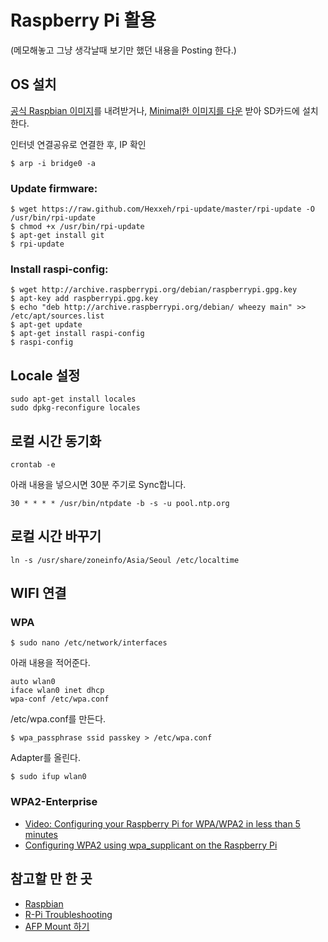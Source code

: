 # Raspberry Pi 활용

(메모해놓고 그냥 생각날때 보기만 했던 내용을 Posting 한다.)

## OS 설치

[공식 Raspbian 이미지](http://www.raspbian.org/RaspbianImages)를 내려받거나, 
[Minimal한 이미지를 다운](http://www.linuxsystems.it/2012/06/raspbian-wheezy-armhf-raspberry-pi-minimal-image/) 받아 SD카드에 설치한다.

인터넷 연결공유로 연결한 후, IP 확인

	$ arp -i bridge0 -a

### Update firmware:

	$ wget https://raw.github.com/Hexxeh/rpi-update/master/rpi-update -O /usr/bin/rpi-update
	$ chmod +x /usr/bin/rpi-update
	$ apt-get install git
	$ rpi-update

### Install raspi-config:
	$ wget http://archive.raspberrypi.org/debian/raspberrypi.gpg.key
	$ apt-key add raspberrypi.gpg.key
	$ echo "deb http://archive.raspberrypi.org/debian/ wheezy main" >> /etc/apt/sources.list
	$ apt-get update
	$ apt-get install raspi-config
	$ raspi-config
	

## Locale 설정

	sudo apt-get install locales
	sudo dpkg-reconfigure locales

## 로컬 시간 동기화
	crontab -e
	
아래 내용을 넣으시면 30분 주기로 Sync합니다.
	
	30 * * * * /usr/bin/ntpdate -b -s -u pool.ntp.org

## 로컬 시간 바꾸기
	ln -s /usr/share/zoneinfo/Asia/Seoul /etc/localtime

## WIFI 연결
### WPA
	$ sudo nano /etc/network/interfaces

아래 내용을 적어준다.

	auto wlan0
	iface wlan0 inet dhcp
	wpa-conf /etc/wpa.conf

/etc/wpa.conf를 만든다.

	$ wpa_passphrase ssid passkey > /etc/wpa.conf

Adapter를 올린다.

	$ sudo ifup wlan0

### WPA2-Enterprise
* [Video: Configuring your Raspberry Pi for WPA/WPA2 in less than 5 minutes](http://www.youtube.com/watch?v=UGuJrHVd8s8)
* [Configuring WPA2 using wpa_supplicant on the Raspberry Pi](http://kerneldriver.wordpress.com/2012/10/21/configuring-wpa2-using-wpa_supplicant-on-the-raspberry-pi/)

## 참고할 만 한 곳
* [Raspbian](http://www.raspbian.org/)
* [R-Pi Troubleshooting](http://elinux.org/R-Pi_Troubleshooting)
* [AFP Mount 하기](http://blog.geekliketodd.com/archives/900)